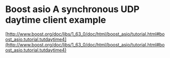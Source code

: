# Boost asio A synchronous UDP daytime client example
[http://www.boost.org/doc/libs/1_63_0/doc/html/boost_asio/tutorial.html#boost_asio.tutorial.tutdaytime4](http://www.boost.org/doc/libs/1_63_0/doc/html/boost_asio/tutorial.html#boost_asio.tutorial.tutdaytime4)